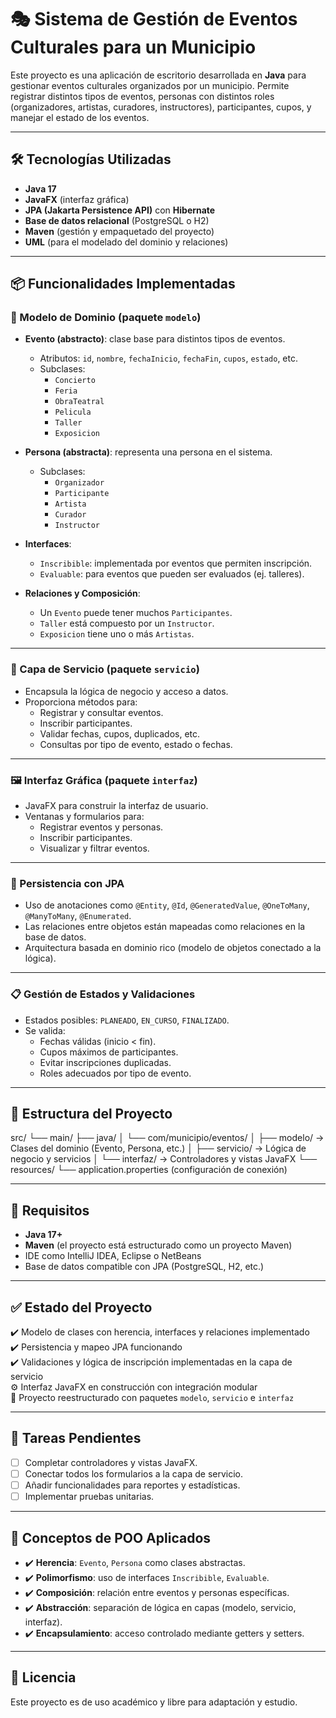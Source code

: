 # 🎭 Sistema de Gestión de Eventos Culturales para un Municipio

Este proyecto es una aplicación de escritorio desarrollada en **Java** para gestionar eventos culturales organizados por un municipio. Permite registrar distintos tipos de eventos, personas con distintos roles (organizadores, artistas, curadores, instructores), participantes, cupos, y manejar el estado de los eventos.

---

## 🛠️ Tecnologías Utilizadas

- **Java 17**
- **JavaFX** (interfaz gráfica)
- **JPA (Jakarta Persistence API)** con **Hibernate**
- **Base de datos relacional** (PostgreSQL o H2)
- **Maven** (gestión y empaquetado del proyecto)
- **UML** (para el modelado del dominio y relaciones)

---

## 📦 Funcionalidades Implementadas

### 🧱 Modelo de Dominio (paquete `modelo`)

- **Evento (abstracto)**: clase base para distintos tipos de eventos.
  - Atributos: `id`, `nombre`, `fechaInicio`, `fechaFin`, `cupos`, `estado`, etc.
  - Subclases:
    - `Concierto`
    - `Feria`
    - `ObraTeatral`
    - `Pelicula`
    - `Taller`
    - `Exposicion`

- **Persona (abstracta)**: representa una persona en el sistema.
  - Subclases:
    - `Organizador`
    - `Participante`
    - `Artista`
    - `Curador`
    - `Instructor`

- **Interfaces**:
  - `Inscribible`: implementada por eventos que permiten inscripción.
  - `Evaluable`: para eventos que pueden ser evaluados (ej. talleres).

- **Relaciones y Composición**:
  - Un `Evento` puede tener muchos `Participantes`.
  - `Taller` está compuesto por un `Instructor`.
  - `Exposicion` tiene uno o más `Artistas`.

---

### 🔁 Capa de Servicio (paquete `servicio`)

- Encapsula la lógica de negocio y acceso a datos.
- Proporciona métodos para:
  - Registrar y consultar eventos.
  - Inscribir participantes.
  - Validar fechas, cupos, duplicados, etc.
  - Consultas por tipo de evento, estado o fechas.

---

### 🖼️ Interfaz Gráfica (paquete `interfaz`)

- JavaFX para construir la interfaz de usuario.
- Ventanas y formularios para:
  - Registrar eventos y personas.
  - Inscribir participantes.
  - Visualizar y filtrar eventos.

---

### 🧩 Persistencia con JPA

- Uso de anotaciones como `@Entity`, `@Id`, `@GeneratedValue`, `@OneToMany`, `@ManyToMany`, `@Enumerated`.
- Las relaciones entre objetos están mapeadas como relaciones en la base de datos.
- Arquitectura basada en dominio rico (modelo de objetos conectado a la lógica).

---

### 📋 Gestión de Estados y Validaciones

- Estados posibles: `PLANEADO`, `EN_CURSO`, `FINALIZADO`.
- Se valida:
  - Fechas válidas (inicio < fin).
  - Cupos máximos de participantes.
  - Evitar inscripciones duplicadas.
  - Roles adecuados por tipo de evento.

---

## 📂 Estructura del Proyecto

   src/
└── main/
├── java/
│ └── com/municipio/eventos/
│ ├── modelo/ → Clases del dominio (Evento, Persona, etc.)
│ ├── servicio/ → Lógica de negocio y servicios
│ └── interfaz/ → Controladores y vistas JavaFX
└── resources/
└── application.properties (configuración de conexión)



---

## 📌 Requisitos

- **Java 17+**
- **Maven** (el proyecto está estructurado como un proyecto Maven)
- IDE como IntelliJ IDEA, Eclipse o NetBeans
- Base de datos compatible con JPA (PostgreSQL, H2, etc.)

---

## ✅ Estado del Proyecto

✔️ Modelo de clases con herencia, interfaces y relaciones implementado  
✔️ Persistencia y mapeo JPA funcionando  
✔️ Validaciones y lógica de inscripción implementadas en la capa de servicio  
⚙️ Interfaz JavaFX en construcción con integración modular  
📁 Proyecto reestructurado con paquetes `modelo`, `servicio` e `interfaz`  

---

## 📌 Tareas Pendientes

- [ ] Completar controladores y vistas JavaFX.
- [ ] Conectar todos los formularios a la capa de servicio.
- [ ] Añadir funcionalidades para reportes y estadísticas.
- [ ] Implementar pruebas unitarias.

---

## 🧠 Conceptos de POO Aplicados

- ✔️ **Herencia**: `Evento`, `Persona` como clases abstractas.
- ✔️ **Polimorfismo**: uso de interfaces `Inscribible`, `Evaluable`.
- ✔️ **Composición**: relación entre eventos y personas específicas.
- ✔️ **Abstracción**: separación de lógica en capas (modelo, servicio, interfaz).
- ✔️ **Encapsulamiento**: acceso controlado mediante getters y setters.

---

## 📜 Licencia

Este proyecto es de uso académico y libre para adaptación y estudio.
